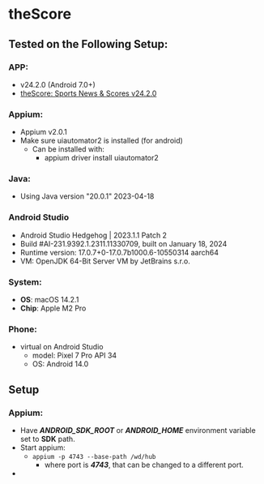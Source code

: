 # theScore

## Tested on the Following Setup:

### APP:
  - v24.2.0 (Android 7.0+)
  - [theScore: Sports News & Scores v24.2.0](https://www.apkmirror.com/apk/thescore-inc/thescore-live-sports-scores-news-stats-videos/thescore-live-sports-scores-news-stats-videos-24-2-0-release/)

### Appium:
  - Appium v2.0.1
  - Make sure uiautomator2 is installed (for android)
      - Can be installed with:
          - appium driver install uiautomator2

### Java:
  - Using Java version "20.0.1" 2023-04-18

### Android Studio
  - Android Studio Hedgehog | 2023.1.1 Patch 2
  - Build #AI-231.9392.1.2311.11330709, built on January 18, 2024
  - Runtime version: 17.0.7+0-17.0.7b1000.6-10550314 aarch64
  - VM: OpenJDK 64-Bit Server VM by JetBrains s.r.o.

### System:
  - **OS**: macOS 14.2.1
  - **Chip**: Apple M2 Pro

### Phone:
- virtual on Android Studio
  - model: Pixel 7 Pro API 34
  - OS: Android 14.0

## Setup
### Appium:
- Have **_ANDROID_SDK_ROOT_** or **_ANDROID_HOME_** environment variable set to **SDK** path.
- Start appium:
  - `appium -p 4743 --base-path /wd/hub`
    - where port is **_4743_**, that can be changed to a different port.
- 

